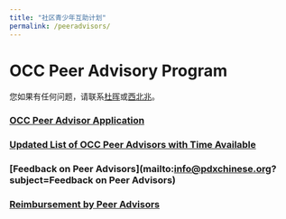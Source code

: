 ```yaml
---
title: "社区青少年互助计划"
permalink: /peeradvisors/
---
```


# OCC Peer Advisory Program

您如果有任何问题，请联系[杜晖](mailto:oregonchinesecoalition@gmail.com)或[西北兆](mailto:hzhao@pdxchinese.org)。

### [OCC Peer Advisor Application](https://docs.google.com/forms/d/e/1FAIpQLSfKewGqu-TrfPFfXdYIskGurJAz92ayYWHML2Wj4VKN3xqOIA/viewform?usp=sf_link)

### [Updated List of OCC Peer Advisors with Time Available](https://)

### [Feedback on Peer Advisors](mailto:info@pdxchinese.org?subject=Feedback on Peer Advisors)

### [Reimbursement by Peer Advisors](http://)
